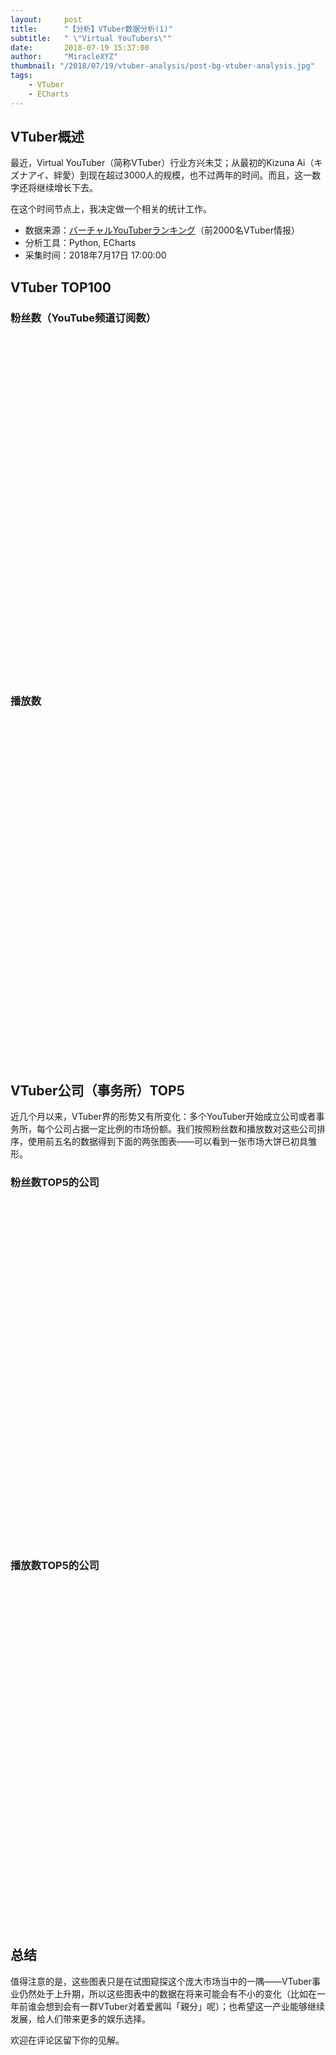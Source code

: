 ```yaml
---
layout:     post
title:      "【分析】VTuber数据分析(1)"
subtitle:   " \"Virtual YouTubers\""
date:       2018-07-19 15:37:00
author:     "MiracleXYZ"
thumbnail: "/2018/07/19/vtuber-analysis/post-bg-vtuber-analysis.jpg"
tags:
    - VTuber
    - ECharts
---
```


<script type="text/javascript" src="https://echarts.baidu.com/dist/echarts.min.js"></script>

## VTuber概述

最近，Virtual YouTuber（简称VTuber）行业方兴未艾；从最初的Kizuna Ai（キズナアイ、絆愛）到现在超过3000人的规模，也不过两年的时间。而且，这一数字还将继续增长下去。

在这个时间节点上，我决定做一个相关的统计工作。

- 数据来源：[バーチャルYouTuberランキング](http://virtual-youtuber.userlocal.jp/)（前2000名VTuber情报）
- 分析工具：Python, ECharts
- 采集时间：2018年7月17日 17:00:00

## VTuber TOP100

### 粉丝数（YouTube频道订阅数）

<div id="top100-fan" style="width:100%;height:550px;"></div>
<script type="text/javascript" src="/js/top100-fan.js"></script>

### 播放数

<div id="top100-play" style="width:100%;height:550px;"></div>
<script type="text/javascript" src="/js/top100-play.js"></script>

## VTuber公司（事务所）TOP5

近几个月以来，VTuber界的形势又有所变化：多个YouTuber开始成立公司或者事务所，每个公司占据一定比例的市场份额。我们按照粉丝数和播放数对这些公司排序，使用前五名的数据得到下面的两张图表——可以看到一张市场大饼已初具雏形。

### 粉丝数TOP5的公司

<div id="company-fan" style="width:100%;height:550px;"></div>
<script type="text/javascript" src="/js/company-fan.js"></script>

### 播放数TOP5的公司

<div id="company-play" style="width:100%;height:550px;"></div>
<script type="text/javascript" src="/js/company-play.js"></script>

## 总结

值得注意的是，这些图表只是在试图窥探这个庞大市场当中的一隅——VTuber事业仍然处于上升期，所以这些图表中的数据在将来可能会有不小的变化（比如在一年前谁会想到会有一群VTuber对着爱酱叫「親分」呢）；也希望这一产业能够继续发展，给人们带来更多的娱乐选择。

欢迎在评论区留下你的见解。
